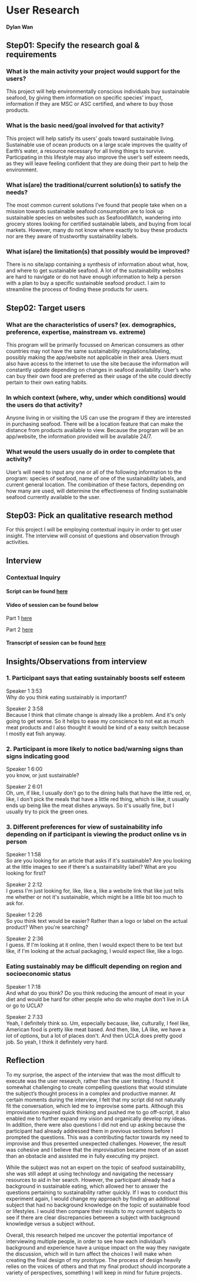 # User Research 
#### Dylan Wan 

## Step01: Specify the research goal & requirements
### What is the main activity your project would support for the users?
This project will help environmentally conscious individuals buy sustainable seafood, by giving them information on specific species’ impact, information if they are MSC or ASC certified, and where to buy those products. 

### What is the basic need/goal involved for that activity? 
This project will help satisfy its users’ goals toward sustainable living. Sustainable use of ocean products on a large scale improves the quality of Earth’s water, a resource necessary for all living things to survive. Participating in this lifestyle may also improve the user’s self esteem needs, as they will leave feeling confident that they are doing their part to help the environment.


### What is(are) the traditional/current solution(s) to satisfy the needs?
The most common current solutions I’ve found that people take when on a mission towards sustainable seafood consumption are to look up sustainable species on websites such as SeafoodWatch, wandering into grocery stores looking for certified sustainable labels, and buying from local markets. However, many do not know where exactly to buy these products nor are they aware of trustworthy sustainability labels.

### What is(are) the limitation(s) that possibly would be improved?
There is no site/app containing a synthesis of information about what, how, and where to get sustainable seafood. A lot of the sustainability websites are hard to navigate or do not have enough information to help a person with a plan to buy a specific sustainable seafood product. I aim to streamline the process of finding these products for users.

## Step02: Target users
### What are the characteristics of users? (ex. demographics, preference, expertise, mainstream vs. extreme)
This program will be primarily focussed on American consumers as other countries may not have the same sustainability regulations/labeling, possibly making the app/website not applicable in their area. Users must also have access to the internet to use the site because the information will constantly update depending on changes in seafood availability. User’s who can buy their own food are preferred as their usage of the site could directly pertain to their own eating habits.

### In which context (where, why, under which conditions) would the users do that activity? 
Anyone living in or visiting the US can use the program if they are interested in purchasing seafood. There will be a location feature that can make the distance from products available to view. Because the program will be an app/website, the information provided will be available 24/7.

### What would the users usually do in order to complete that activity? 
User’s will need to input any one or all of the following information to the program: species of seafood, name of one of the sustainability labels, and current general location. The combination of these factors, depending on how many are used, will determine the effectiveness of finding sustainable seafood currently available to the user.

## Step03: Pick an qualitative research method
For this project I will be employing contextual inquiry in order to get user insight. The interview will consist of questions and observation through activities.

## Interview
### Contextual Inquiry
#### Script can be found [here]( https://docs.google.com/document/d/1taRKfZp3HiXjlxu6ijHSexmpDp-hKpGJyeS7tLhyEgc/edit?usp=sharing )
#### Video of session can be found below 
Part 1 [here](https://youtu.be/y_hgi74AoSA)

Part 2 [here](https://youtu.be/2uW8Wn_Xau4)
#### Transcript of session can be found [here](https://docs.google.com/document/d/18lXfWbrFdW_mZqZLWIDspRLAUE6ZpPk1rcjUpFmgROo/edit?usp=sharing)

## Insights/Observations from interview

### 1. Participant says that eating sustainably boosts self esteem 
Speaker 1 3:53  
Why do you think eating sustainably is important?

Speaker 2  3:58  
Because I think that climate change is already like a problem. And it's only going to get worse. So it helps to ease my conscience to not eat as much meat products and I also thought it would be kind of a easy switch because I mostly eat fish anyway. 

### 2. Participant is more likely to notice bad/warning signs than signs indicating good
Speaker 1  6:00  
you know, or just sustainable? 

Speaker 2  6:01  
Oh, um, if like, I usually don't go to the dining halls that have the little red, or, like, I don't pick the meals that have a little red thing, which is like, it usually ends up being like the meat dishes anyways. So it's usually fine, but I usually try to pick the green ones.

### 3. Different preferences for view of sustainability info depending on if participant is viewing the product online vs in person 
Speaker 1  1:58  
So are you looking for an article that asks if it's sustainable? Are you looking at the little images to see if there's a sustainability label? What are you looking for first?

Speaker 2  2:12  
I guess I'm just looking for, like, like a, like a website link that like just tells me whether or not it's sustainable, which might be a little bit too much to ask for.

Speaker 1  2:26  
So you think text would be easier? Rather than a logo or label on the actual product? When you're searching?

Speaker 2  2:36  
I guess. If I'm looking at it online, then I would expect there to be text but like, if I'm looking at the actual packaging, I would expect like, like a logo.

### Eating sustainably may be difficult depending on region and socioeconomic status 
Speaker 1  7:18  
And what do you think? Do you think reducing the amount of meat in your diet and would be hard for other people who do who maybe don't live in LA or go to UCLA?

Speaker 2  7:33  
Yeah, I definitely think so. Um, especially because, like, culturally, I feel like, American food is pretty like meat based. And then, like, LA like, we have a lot of options, but a lot of places don't. And then UCLA does pretty good job. So yeah, I think it definitely very hard.

## Reflection
To my surprise, the aspect of the interview that was the most difficult to execute was the user research, rather than the user testing. I found it somewhat challenging to create compelling questions that would stimulate the subject’s thought process in a complex and productive manner. At certain moments during the interview, I felt that my script did not naturally fit the conversation, which led me to improvise some parts. Although this improvisation required quick thinking and pushed me to go off-script, it also enabled me to further expand my vision and organically develop my ideas. In addition, there were also questions I did not end up asking because the participant had already addressed them in previous sections before I prompted the questions. This was a contributing factor towards my need to improvise and thus presented unexpected challenges. However, the result was cohesive and I believe that the improvisation became more of an asset than an obstacle and assisted me in fully executing my project. 

While the subject was not an expert on the topic of seafood sustainability, she was still adept at using technology and navigating the necessary resources to aid in her search. However, the participant already had a background in sustainable eating, which allowed her to answer the questions pertaining to sustainability rather quickly. If I was to conduct this experiment again, I would change my approach by finding an additional subject that had no background knowledge on the topic of sustainable food or lifestyles. I would then compare their results to my current subjects to see if there are clear discrepancies between a subject with background knowledge versus a subject without. 

Overall, this research helped me uncover the potential importance of interviewing multiple people, in order to see how each individual’s background and experience have a unique impact on the way they navigate the discussion, which will in turn affect the choices I will make when creating the final design of my prototype. The process of design heavily relies on the voices of others and that my final product should incorporate a variety of perspectives, something I will keep in mind for future projects.











